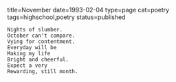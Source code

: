 title=November
date=1993-02-04
type=page
cat=poetry
tags=highschool,poetry
status=published
~~~~~~
Nights of slumber.
October can't compare.
Vying for contentment.
Everyday will be
Making my life
Bright and cheerful.
Expect a very
Rewarding, still month.
